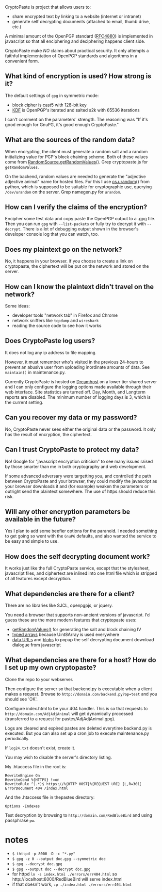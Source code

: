 CryptoPaste is project that allows users to:

* share encrypted text by linking to a website (internet or intranet)
* generate self decrypting documents (attached to email, thumb drive, etc.)

A minimal amount of the OpenPGP standard ([RFC4880](./misc/rfc4880_OpenPGP_Message_Format.txt)) is implemented in javascript so that all enciphering and deciphering happens client side.

CryptoPaste make *NO* claims about practical security. It only attempts a faithful implementation of OpenPGP standards and algorithms in a convenient form. 

## What kind of encryption is used? How strong is it?

The default settings of `gpg` in symmetric mode:

* block cipher is cast5 with 128-bit key
* [KDF](https://en.wikipedia.org/wiki/Key_derivation_function) is OpenPGP's iterated and salted s2k with 65536 iterations

I can't comment on the parameters' strength. The reasoning was "If it's good enough for GnuPG, it's good enough CryptoPaste."

## What are the sources of the random data?

When encrypting, the client must generate a random salt and a random initializing value for PGP's block chaining scheme. Both of these values come from [RandomSource.getRandomValues()](https://developer.mozilla.org/en-US/docs/Web/API/RandomSource/getRandomValues). Grep cryptopaste.js for `getRandomValues`.

On the backend, random values are needed to generate the "adjective adjective animal" name for hosted files. For this I use [os.urandom()](https://docs.python.org/2/library/os.html) from python, which is supposed to be suitable for cryptographic use, querying `/dev/urandom` on the server. Grep namegen.py for `urandom`.

## How can I verify the claims of the encryption?

Encipher some test data and copy paste the OpenPGP output to a .gpg file. Then you can run `gpg` with `--list-packets` or fully try to decrypt it with `--decrypt`. There is a lot of debugging output shown in the browser's developer console log that you can watch, too.

## Does my plaintext go on the network?

No, it happens in your browser. If you choose to create a link on cryptopaste, the ciphertext will be put on the network and stored on the server.

## How can I know the plaintext didn't travel on the network?

Some ideas:

* developer tools "network tab" in Firefox and Chrome
* network sniffers like `tcpdump` and `wireshark`
* reading the source code to see how it works

## Does CryptoPaste log users?

It does not log any ip address to file mapping.

However, it must remember who's visited in the previous 24-hours to prevent an abusive user from uploading inordinate amounts of data. See `maintain()` in maintenance.py.

Currently CryptoPaste is hosted on [Dreamhost](https://www.dreamhost.com/) on a lower tier shared server and I can only configure the logging options made available through their web interface. Site statistics are turned off. Day, Month, and Longterm reports are disabled. The minimum number of logging days is 3, which is the current setting.

## Can you recover my data or my password?

No, CryptoPaste never sees either the original data or the password. It only has the result of encryption, the ciphertext.

## Can I trust CryptoPaste to protect my data?

No! Google for "javascript encryption criticism" to see many issues raised by those smarter than me in both cryptography and web development.

If some advanced adversary were targetting you, and controlled the path between CryptoPaste and your browser, they could modify the javascript as your browser downloads it and (for example) weaken the parameters or outright send the plaintext somewhere. The use of https should reduce this risk.

## Will any other encryption parameters be available in the future?

Yes I plan to add some beefier options for the paranoid. I needed something to get going so went with the `GnuPG` defaults, and also wanted the service to be easy and simple to use.

## How does the self decrypting document work?

It works just like the full CryptoPaste service, except that the stylesheet, javascript files, and ciphertext are inlined into one html file which is stripped of all features except decryption.

## What dependencies are there for a client?

There are no libraries like SJCL, openpgpjs, or jquery.

You need a browser that supports non-ancient versions of javascript. I'd guess these are the more modern features that cryptopaste uses:

* [getRandomValues()](https://developer.mozilla.org/en-US/docs/Web/API/RandomSource/getRandomValues) for generating the salt and block chaining IV
* [typed arrays](https://developer.mozilla.org/en-US/docs/Web/JavaScript/Typed_arrays) because Uint8Array is used everywhere
* [data URLs](https://developer.mozilla.org/en-US/docs/Web/HTTP/Basics_of_HTTP/Data_URIs) and [blobs](https://developer.mozilla.org/en-US/docs/Web/API/Blob) to popup the self decrypting document download dialogue from javascript

## What dependencies are there for a host? How do I set up my own cryptopaste?

Clone the repo to your webserver.

Then configure the server so that backend.py is executable when a client makes a request. Browse to `http://domain.com/backend.py?op=test` and you should see 'OK'.

Configure index.html to be your 404 handler. This is so that requests to `http://domain.com/AdjAdjAnimal` will get dynamically processed (transferred to a request for pastes/AdjAdjAnimal.gpg).

Logs are cleared and expired pastes are deleted everytime backend.py is executed. But you can also set up a cron job to execute maintenance.py periodically.

If `log24.txt` doesn't exist, create it.

You may wish to disable the server's directory listing.

My .htaccess file in the root is:

```
RewriteEngine On
RewriteCond %{HTTPS} !=on
RewriteRule ^(.*)$ https://%{HTTP_HOST}%{REQUEST_URI} [L,R=301]
ErrorDocument 404 /index.html
```

And the .htaccess file in thepastes directory:

```
Options -Indexes
```

Test decryption by browsing to `http://domain.com/RedBlueBird` and using passphrase `pw`.

# notes
* `$ thttpd -p 8000 -D -c "*.py"`
* `$ gpg -z 0 --output doc.gpg --symmetric doc`
* `$ gpg --decrypt doc.gpg`
* `$ gpg --output doc --decrypt doc.gpg`
* for httpd `ln -s index.html ./errors/err404.html` so http://localhost:8000/RedBlueBird will serve index.html
* if that doesn't work, `cp ./index.html ./errors/err404.html`
